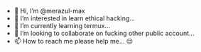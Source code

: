 - 👋 Hi, I’m @merazul-max
- 👀 I’m interested in learn ethical hacking...
- 🌱 I’m currently learning termux...
- 💞️ I’m looking to collaborate on fucking other public account...
- 📫 How to reach me please help me... 😔

<!---
merazul-max/merazul-max is a ✨ special ✨ repository because its `README.md` (this file) appears on your GitHub profile.
You can click the Preview link to take a look at your changes.
--->
